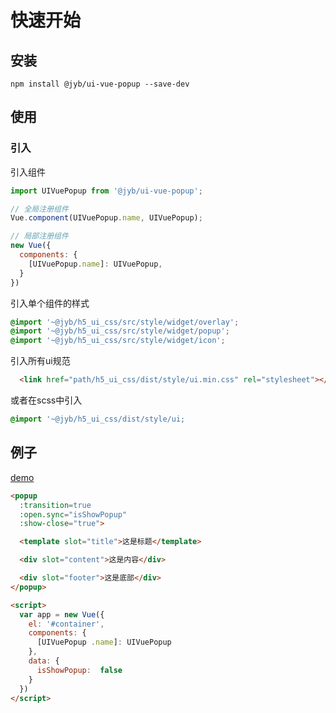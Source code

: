 # 快速开始

## 安装

```shell
npm install @jyb/ui-vue-popup --save-dev
```

## 使用

### 引入

引入组件
```javascript
import UIVuePopup from '@jyb/ui-vue-popup';

// 全局注册组件
Vue.component(UIVuePopup.name, UIVuePopup);

// 局部注册组件
new Vue({
  components: {
    [UIVuePopup.name]: UIVuePopup,
  }
})
```

引入单个组件的样式
```scss
@import '~@jyb/h5_ui_css/src/style/widget/overlay';
@import '~@jyb/h5_ui_css/src/style/widget/popup';
@import '~@jyb/h5_ui_css/src/style/widget/icon';
```

引入所有ui规范
```html
  <link href="path/h5_ui_css/dist/style/ui.min.css" rel="stylesheet"></link>
```
或者在scss中引入
```scss
@import '~@jyb/h5_ui_css/dist/style/ui;
```

## 例子
<a href="../demo/index.html" target="_blank">demo</a>

```html
<popup 
  :transition=true
  :open.sync="isShowPopup" 
  :show-close="true">

  <template slot="title">这是标题</template>

  <div slot="content">这是内容</div>

  <div slot="footer">这是底部</div>
</popup>

<script>
  var app = new Vue({
    el: '#container',
    components: {
      [UIVuePopup .name]: UIVuePopup
    },
    data: {
      isShowPopup:  false
    }
  })
</script>
```



